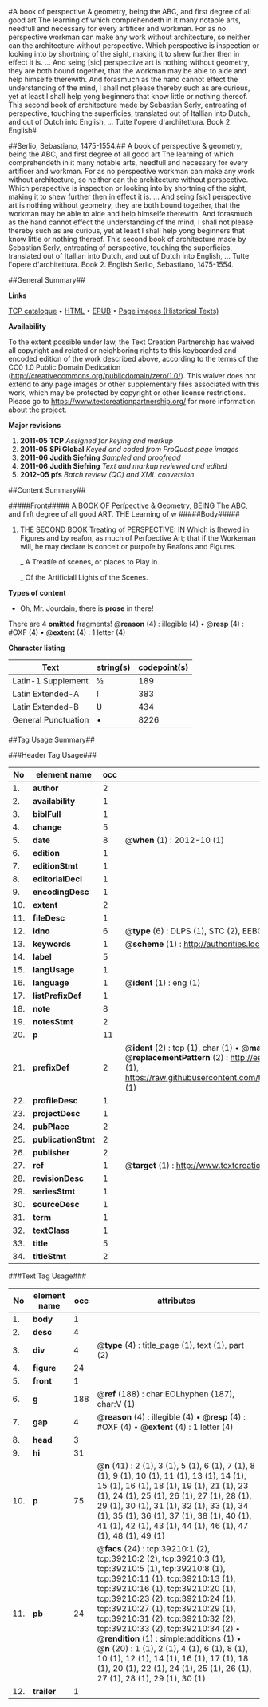 #A book of perspective & geometry, being the ABC, and first degree of all good art The learning of which comprehendeth in it many notable arts, needfull and necessary for every artificer and workman. For as no perspective workman can make any work without architecture, so neither can the architecture without perspective. Which perspective is inspection or looking into by shortning of the sight, making it to shew further then in effect it is. ... And seing [sic] perspective art is nothing without geometry, they are both bound together, that the workman may be able to aide and help himselfe therewith. And forasmuch as the hand cannot effect the understanding of the mind, I shall not please thereby such as are curious, yet at least I shall help yong beginners that know little or nothing thereof. This second book of architecture made by Sebastian Serly, entreating of perspective, touching the superficies, translated out of Itallian into Dutch, and out of Dutch into English, ... Tutte l'opere d'architettura. Book 2. English#

##Serlio, Sebastiano, 1475-1554.##
A book of perspective & geometry, being the ABC, and first degree of all good art The learning of which comprehendeth in it many notable arts, needfull and necessary for every artificer and workman. For as no perspective workman can make any work without architecture, so neither can the architecture without perspective. Which perspective is inspection or looking into by shortning of the sight, making it to shew further then in effect it is. ... And seing [sic] perspective art is nothing without geometry, they are both bound together, that the workman may be able to aide and help himselfe therewith. And forasmuch as the hand cannot effect the understanding of the mind, I shall not please thereby such as are curious, yet at least I shall help yong beginners that know little or nothing thereof. This second book of architecture made by Sebastian Serly, entreating of perspective, touching the superficies, translated out of Itallian into Dutch, and out of Dutch into English, ...
Tutte l'opere d'architettura. Book 2. English
Serlio, Sebastiano, 1475-1554.

##General Summary##

**Links**

[TCP catalogue](http://www.ota.ox.ac.uk/tcp/)  • 
[HTML](http://tei.it.ox.ac.uk/tcp/Texts-HTML/free/A59/A59260.html)  • 
[EPUB](http://tei.it.ox.ac.uk/tcp/Texts-EPUB/free/A59/A59260.epub) • 
[Page images (Historical Texts)](https://historicaltexts.jisc.ac.uk/eebo-99834706e)

**Availability**

To the extent possible under law, the Text Creation Partnership has waived all copyright and related or neighboring rights to this keyboarded and encoded edition of the work described above, according to the terms of the CC0 1.0 Public Domain Dedication (http://creativecommons.org/publicdomain/zero/1.0/). This waiver does not extend to any page images or other supplementary files associated with this work, which may be protected by copyright or other license restrictions. Please go to https://www.textcreationpartnership.org/ for more information about the project.

**Major revisions**

1. __2011-05__ __TCP__ *Assigned for keying and markup*
1. __2011-05__ __SPi Global__ *Keyed and coded from ProQuest page images*
1. __2011-06__ __Judith Siefring__ *Sampled and proofread*
1. __2011-06__ __Judith Siefring__ *Text and markup reviewed and edited*
1. __2012-05__ __pfs__ *Batch review (QC) and XML conversion*

##Content Summary##

#####Front#####
A BOOK OF Perſpective & Geometry, BEING The ABC, and firſt degree of all good ART. THE Learning of w
#####Body#####

1. THE SECOND BOOK Treating of PERSPECTIVE: IN Which is ſhewed in Figures and by reaſon, as much of Perſpective Art; that if the Workeman will, he may declare is conceit or purpoſe by Reaſons and Figures.

    _ A Treatiſe of scenes, or places to Play in.

    _ Of the Artificiall Lights of the Scenes.

**Types of content**

  * Oh, Mr. Jourdain, there is **prose** in there!

There are 4 **omitted** fragments! 
 @__reason__ (4) : illegible (4)  •  @__resp__ (4) : #OXF (4)  •  @__extent__ (4) : 1 letter (4)

**Character listing**


|Text|string(s)|codepoint(s)|
|---|---|---|
|Latin-1 Supplement|½|189|
|Latin Extended-A|ſ|383|
|Latin Extended-B|Ʋ|434|
|General Punctuation|•|8226|

##Tag Usage Summary##

###Header Tag Usage###

|No|element name|occ|attributes|
|---|---|---|---|
|1.|__author__|2||
|2.|__availability__|1||
|3.|__biblFull__|1||
|4.|__change__|5||
|5.|__date__|8| @__when__ (1) : 2012-10 (1)|
|6.|__edition__|1||
|7.|__editionStmt__|1||
|8.|__editorialDecl__|1||
|9.|__encodingDesc__|1||
|10.|__extent__|2||
|11.|__fileDesc__|1||
|12.|__idno__|6| @__type__ (6) : DLPS (1), STC (2), EEBO-CITATION (1), PROQUEST (1), VID (1)|
|13.|__keywords__|1| @__scheme__ (1) : http://authorities.loc.gov/ (1)|
|14.|__label__|5||
|15.|__langUsage__|1||
|16.|__language__|1| @__ident__ (1) : eng (1)|
|17.|__listPrefixDef__|1||
|18.|__note__|8||
|19.|__notesStmt__|2||
|20.|__p__|11||
|21.|__prefixDef__|2| @__ident__ (2) : tcp (1), char (1)  •  @__matchPattern__ (2) : ([0-9\-]+):([0-9IVX]+) (1), (.+) (1)  •  @__replacementPattern__ (2) : http://eebo.chadwyck.com/downloadtiff?vid=$1&page=$2 (1), https://raw.githubusercontent.com/textcreationpartnership/Texts/master/tcpchars.xml#$1 (1)|
|22.|__profileDesc__|1||
|23.|__projectDesc__|1||
|24.|__pubPlace__|2||
|25.|__publicationStmt__|2||
|26.|__publisher__|2||
|27.|__ref__|1| @__target__ (1) : http://www.textcreationpartnership.org/docs/. (1)|
|28.|__revisionDesc__|1||
|29.|__seriesStmt__|1||
|30.|__sourceDesc__|1||
|31.|__term__|1||
|32.|__textClass__|1||
|33.|__title__|5||
|34.|__titleStmt__|2||


###Text Tag Usage###

|No|element name|occ|attributes|
|---|---|---|---|
|1.|__body__|1||
|2.|__desc__|4||
|3.|__div__|4| @__type__ (4) : title_page (1), text (1), part (2)|
|4.|__figure__|24||
|5.|__front__|1||
|6.|__g__|188| @__ref__ (188) : char:EOLhyphen (187), char:V (1)|
|7.|__gap__|4| @__reason__ (4) : illegible (4)  •  @__resp__ (4) : #OXF (4)  •  @__extent__ (4) : 1 letter (4)|
|8.|__head__|3||
|9.|__hi__|31||
|10.|__p__|75| @__n__ (41) : 2 (1), 3 (1), 5 (1), 6 (1), 7 (1), 8 (1), 9 (1), 10 (1), 11 (1), 13 (1), 14 (1), 15 (1), 16 (1), 18 (1), 19 (1), 21 (1), 23 (1), 24 (1), 25 (1), 26 (1), 27 (1), 28 (1), 29 (1), 30 (1), 31 (1), 32 (1), 33 (1), 34 (1), 35 (1), 36 (1), 37 (1), 38 (1), 40 (1), 41 (1), 42 (1), 43 (1), 44 (1), 46 (1), 47 (1), 48 (1), 49 (1)|
|11.|__pb__|24| @__facs__ (24) : tcp:39210:1 (2), tcp:39210:2 (2), tcp:39210:3 (1), tcp:39210:5 (1), tcp:39210:8 (1), tcp:39210:11 (1), tcp:39210:13 (1), tcp:39210:16 (1), tcp:39210:20 (1), tcp:39210:23 (2), tcp:39210:24 (1), tcp:39210:27 (1), tcp:39210:29 (1), tcp:39210:31 (2), tcp:39210:32 (2), tcp:39210:33 (2), tcp:39210:34 (2)  •  @__rendition__ (1) : simple:additions (1)  •  @__n__ (20) : 1 (1), 2 (1), 4 (1), 6 (1), 8 (1), 10 (1), 12 (1), 14 (1), 16 (1), 17 (1), 18 (1), 20 (1), 22 (1), 24 (1), 25 (1), 26 (1), 27 (1), 28 (1), 29 (1), 30 (1)|
|12.|__trailer__|1||
